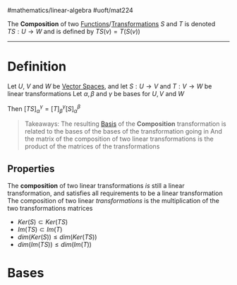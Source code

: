 #mathematics/linear-algebra 
#uoft/mat224 

The **Composition** of two [Functions](../MAT235%20Notes/Function.md)/[Transformations](../MAT223%20Notes/Transformation.md)   $S$ and $T$ is denoted $TS:U\rightarrow W$ and is defined by $TS(v)=T(S(v))$ 

---
# Definition
Let $U$, $V$ and $W$ be [Vector Spaces](Vector%20Space.md), and let $S:U \rightarrow V$ and $T:V\rightarrow W$ be linear transformations
Let $\alpha, \beta$ and $\gamma$ be bases for $U,V$ and $W$

Then $[TS]^{\gamma}_{\alpha}=[T]^{\gamma}_{\beta}[S]^{\beta}_{\alpha}$

>Takeaways:
>The resulting [Basis](../MAT223%20Notes/Base%20(Basis).md) of the **Composition** transformation is related to the bases of the bases of the transformation going in
>And the matrix of the composition of two linear transformations is the product of the matrices of the transformations

## Properties
The **composition** of two linear transformations *is* still a linear transformation, and satisfies all requirements to be a linear transformation
	The composition of two linear *transformations* is the multiplication of the two transformations matrices
-  $Ker(S) \subset Ker(TS)$
-  $Im(TS) \subset Im(T)$
- $dim(Ker(S))\leq dim(Ker(TS))$
- $dim(Im(TS)) \leq dim(Im(T))$

# Bases
